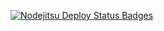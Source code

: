 [![Nodejitsu Deploy Status Badges](https://webhooks.nodejitsu.com/jonlong/jonandkatel.png)](https://webops.nodejitsu.com#jonlong/jonandkatel)